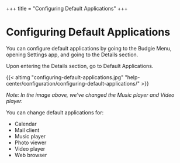 +++
title = "Configuring Default Applications"
+++
# Configuring Default Applications

You can configure default applications by going to the Budgie Menu, opening Settings app, and going to the Details section.

Upon entering the Details section, go to Default Applications.

{{< altimg "configuring-default-applications.jpg" "help-center/configuration/configuring-default-applications/" >}}

*Note: In the image above, we've changed the Music player and Video player.*

You can change default applications for:

- Calendar
- Mail client
- Music player
- Photo viewer
- Video player
- Web browser